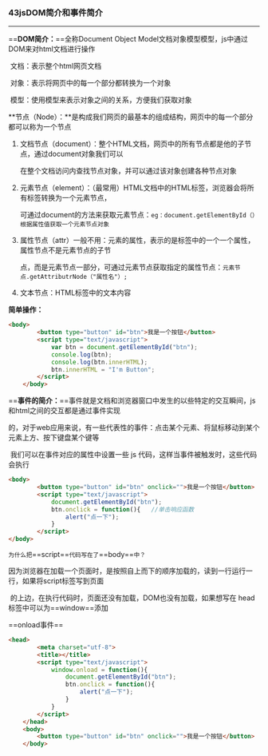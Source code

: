 ### 43jsDOM简介和事件简介

---

==**DOM简介：**==全称Document	Object	Model文档对象模型模型，js中通过DOM来对html文档进行操作

​	文档：表示整个html网页文档

​	对象：表示将网页中的每一个部分都转换为一个对象

​	模型：使用模型来表示对象之间的关系，方便我们获取对象

**节点（Node）：**是构成我们网页的最基本的组成结构，网页中的每一个部分都可以称为一个节点

1. 文档节点（document）：整个HTML文档，网页中的所有节点都是他的子节点，通过document对象我们可以

	在整个文档访问内查找节点对象，并可以通过该对象创建各种节点对象

2. 元素节点（element）：（最常用）HTML文档中的HTML标签，浏览器会将所有标签转换为一个元素节点，

	可通过document的方法来获取元素节点：`eg：document.getElementById（）根据属性值获取一个元素节点对象`

3. 属性节点（attr）一般不用：元素的属性，表示的是标签中的一个一个属性，属性节点不是元素节点的子节

	点，而是元素节点一部分，可通过元素节点获取指定的属性节点：`元素节点.getAttributrNode（"属性名"）;`

4. 文本节点：HTML标签中的文本内容

**简单操作：**

```html
<body>
		<button type="button" id="btn">我是一个按钮</button>
		<script type="text/javascript">
			var btn = document.getElementById("btn");
			console.log(btn);
			console.log(btn.innerHTML);
			btn.innerHTML = "I'm Button";
		</script>
	</body>
```

==**事件的简介：**==事件就是文档和浏览器窗口中发生的以些特定的交互瞬间，js和html之间的交互都是通过事件实现

​	的，对于web应用来说，有一些代表性的事件：点击某个元素、将鼠标移动到某个元素上方、按下键盘某个键等

​	我们可以在事件对应的属性中设置一些 js 代码，这样当事件被触发时，这些代码会执行

```html
<body>
		<button type="button" id="btn" onclick="">我是一个按钮</button>
		<script type="text/javascript">
			document.getElementById("btn");
			btn.onclick = function(){	//单击响应函数
				alert("点一下");
			}		
		</script>
</body>
```

`为什么把`==script==`代码写在了`==body==`中？`

​	因为浏览器在加载一个页面时，是按照自上而下的顺序加载的，读到一行运行一行，如果将script标签写到页面

​	的上边，在执行代码时，页面还没有加载，DOM也没有加载，如果想写在 head 标签中可以为==window==添加

==onload事件==

```html
<head>
		<meta charset="utf-8">
		<title></title>
		<script type="text/javascript">
			window.onload = function(){
				document.getElementById("btn");
				btn.onclick = function(){	
					alert("点一下");
				}
			}
		</script>
	</head>
	<body>
		<button type="button" id="btn" onclick="">我是一个按钮</button>	
	</body>
```